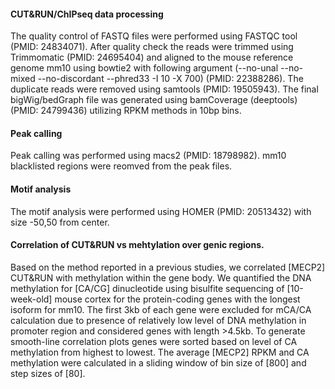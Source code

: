 #### CUT&RUN/ChIPseq data processing

The quality control of FASTQ files were performed using FASTQC tool (PMID: 24834071). After quality check the reads were trimmed using Trimmomatic (PMID: 24695404) and aligned to the mouse reference genome mm10 using bowtie2 with following argument (--no-unal --no-mixed --no-discordant --phred33 -I 10 -X 700) (PMID: 22388286). The duplicate reads were removed using samtools (PMID: 19505943). The final bigWig/bedGraph file was generated using bamCoverage (deeptools) (PMID: 24799436) utilizing RPKM methods in 10bp bins.

#### Peak calling

Peak calling was performed using macs2 (PMID: 18798982). mm10 blacklisted regions were reomved from the peak files.

#### Motif analysis

The motif analysis were performed using HOMER (PMID: 20513432) with size -50,50 from center.

#### Correlation of CUT&RUN vs mehtylation over genic regions. 

Based on the method reported in a previous studies, we correlated [MECP2] CUT&RUN with methylation within the gene body. We quantified the DNA methylation for [CA/CG] dinucleotide using bisulfite sequencing of [10-week-old] mouse cortex for the protein-coding genes with the longest isoform for mm10. The first 3kb of each gene were excluded for mCA/CA calculation due to presence of relatively low level of DNA methylation in promoter region and considered genes with length >4.5kb. To generate smooth-line correlation plots genes were sorted based on level of CA methylation from highest to lowest. The average [MECP2] RPKM and CA methylation were calculated in a sliding window of bin size of [800] and step sizes of [80].
